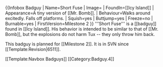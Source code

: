 {{Infobox Badguy
| Name=Short Fuse
| Image=
| FoundIn=[[Icy Island]]
| Appearance=A tiny version of [[Mr. Bomb]].
| Behaviour=Walks around excitedly. Falls off platforms.
| Squish=yes
| Buttjump=yes
| Freeze=no
| Burnable=yes
| FirstVersion=Milestone 2
}}
'''Short Fuse''' is a [[badguy]] found in [[Icy Island]]. His behavior is intended to be similar to that of [[Mr. Bomb]], but the explosions do not harm Tux -- they only throw him back.

This badguy is planned for [[Milestone 2]]. It is in SVN since [[Template:Revision|6511]].

[[Template:Navbox Badguys]]
[[Category:Badguy.4]]
